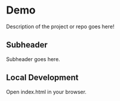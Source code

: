 # Demo

Description of the project or repo goes here!


## Subheader

Subheader goes here.

## Local Development

Open index.html in your browser.